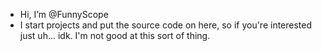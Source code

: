 - Hi, I’m @FunnyScope
- I start projects and put the source code on here, so if you're interested just uh... idk. I'm not good at this sort of thing. 

